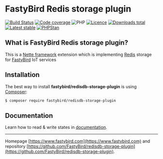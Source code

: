 # FastyBird Redis storage plugin

[![Build Status](https://badgen.net/github/checks/FastyBird/redisdb-storage-plugin/master?cache=300&style=flast-square)](https://travis-ci.com/FastyBird/redisdb-storage-plugin)
[![Code coverage](https://badgen.net/coveralls/c/github/FastyBird/redisdb-storage-plugin?cache=300&style=flast-square)](https://coveralls.io/r/FastyBird/redisdb-storage-plugin)
![PHP](https://badgen.net/packagist/php/FastyBird/redisdb-storage-plugin?cache=300&style=flast-square)
[![Licence](https://badgen.net/packagist/license/FastyBird/redisdb-storage-plugin?cache=300&style=flast-square)](https://packagist.org/packages/FastyBird/redisdb-storage-plugin)
[![Downloads total](https://badgen.net/packagist/dt/FastyBird/redisdb-storage-plugin?cache=300&style=flast-square)](https://packagist.org/packages/FastyBird/redisdb-storage-plugin)
[![Latest stable](https://badgen.net/packagist/v/FastyBird/redisdb-storage-plugin/latest?cache=300&style=flast-square)](https://packagist.org/packages/FastyBird/redisdb-storage-plugin)
[![PHPStan](https://img.shields.io/badge/PHPStan-enabled-brightgreen.svg?style=flat-square)](https://github.com/phpstan/phpstan)

## What is FastyBird Redis storage plugin?

This is a [Nette framework](https://nette.org) extension which is implementing [Redis](https://redis.io) storage for [FastyBird](https://www.fastybird.com) IoT services

## Installation

The best way to install **fastybird/redisdb-storage-plugin** is using [Composer](http://getcomposer.org/):

```sh
$ composer require fastybird/redisdb-storage-plugin
```

## Documentation

Learn how to read & write states in [documentation](https://github.com/FastyBird/redisdb-storage-plugin/blob/master/docs/en/index.md).

***
Homepage [https://www.fastybird.com](https://www.fastybird.com) and repository [https://github.com/FastyBird/redisdb-storage-plugin](https://github.com/FastyBird/redisdb-storage-plugin).
